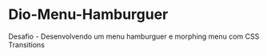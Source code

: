# Dio-Menu-Hamburguer
Desafio - Desenvolvendo um menu hamburguer e morphing menu com CSS Transitions

